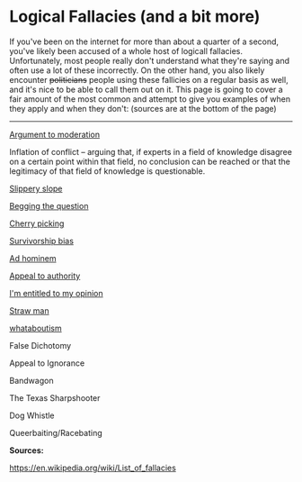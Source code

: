 # Logical Fallacies (and a bit more)

If you've been on the internet for more than about a quarter of a second, you've likely been accused of a whole host of logicall fallacies. Unfortunately, most people really don't understand what they're saying and often use a lot of these incorrectly. On the other hand, you also likely encounter ~~politicians~~ people using these fallicies on a regular basis as well, and it's nice to be able to call them out on it. This page is going to cover a fair amount of the most common and attempt to give you examples of when they apply and when they don't: (sources are at the bottom of the page)

---

[Argument to moderation](https://en.wikipedia.org/wiki/Argument_to_moderation)

Inflation of conflict – arguing that, if experts in a field of knowledge disagree on a certain point within that field, no conclusion can be reached or that the legitimacy of that field of knowledge is questionable.

[Slippery slope](https://en.wikipedia.org/wiki/Slippery_slope)

[Begging the question](https://en.wikipedia.org/wiki/Begging_the_question) 

[Cherry picking](https://en.wikipedia.org/wiki/Cherry_picking_(fallacy))

[Survivorship bias](https://en.wikipedia.org/wiki/Survivorship_bias)

[Ad hominem](https://en.wikipedia.org/wiki/Ad_hominem)

[Appeal to authority](https://en.wikipedia.org/wiki/Appeal_to_authority)

[I'm entitled to my opinion](https://en.wikipedia.org/wiki/I'm_entitled_to_my_opinion)

[Straw man](https://en.wikipedia.org/wiki/Straw_man)

[whataboutism](https://en.wikipedia.org/wiki/Whataboutism)

False Dichotomy

Appeal to Ignorance

Bandwagon

The Texas Sharpshooter

Dog Whistle

Queerbaiting/Racebating



**Sources:**

https://en.wikipedia.org/wiki/List_of_fallacies

